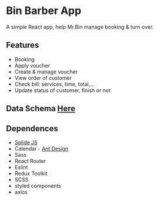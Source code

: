 # Bin Barber App
A simple React app, help Mr.Bin manage booking & turn over.

## Features
- Booking
- Apply voucher
- Create & manage voucher
- View order of customer
- Check bill: services, time, total,...
- Update status of customer, finish or not

## Data Schema [Here](https://app.diagrams.net/#G1R-wQdX-fbgEXSJPTRWjpAWssrvfaADQz)
## Dependences
-  [Splide JS](https://splidejs.com/)
-  Calendar - [Ant Design](https://ant.design/components/calendar/#header)
-  Sass
- React Router
- Eslint
- Redux Toolkit
- SCSS
- styled components
- axios